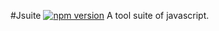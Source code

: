 #Jsuite [![npm version](https://badge.fury.io/js/jsuite.svg)](http://badge.fury.io/js/jsuite)
A tool suite of javascript.

